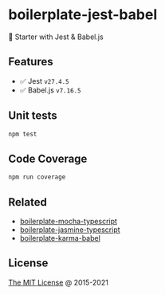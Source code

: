 # boilerplate-jest-babel

🍴 Starter with Jest & Babel.js

## Features

* :white_check_mark: Jest `v27.4.5`
* :white_check_mark: Babel.js `v7.16.5`

## Unit tests

```bash
npm test
```

## Code Coverage

```bash
npm run coverage
```

## Related

* [boilerplate-mocha-typescript](https://github.com/piecioshka/boilerplate-mocha-typescript)
* [boilerplate-jasmine-typescript](https://github.com/piecioshka/boilerplate-jasmine-typescript)
* [boilerplate-karma-babel](https://github.com/piecioshka/boilerplate-karma-babel)

## License

[The MIT License](https://piecioshka.mit-license.org) @ 2015-2021
